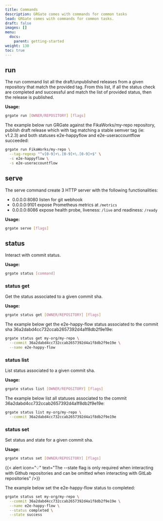 ```yaml
---
title: Commands
description: GRGate comes with commands for common tasks
lead: GRGate comes with commands for common tasks.
draft: false
images: []
menu:
  docs:
    parent: getting-started
weight: 130
toc: true
---
```


## run

The run command list all the draft/unpublished releases from a given repository
that match the provided tag. From this list, if all the status check are
completed and successful and match the list of provided status, then the
release is published.

**Usage:**

```bash
grgate run [OWNER/REPOSITORY] [flags]
```

The example below run GRGate against the FikaWorks/my-repo repository, publish
draft release which with tag matching a stable semver tag (ie: v1.2.3) and both
statuses e2e-happyflow and e2e-useraccountflow succeeded:

```bash
grgate run FikaWorks/my-repo \
  --tag-regexp "^v[0-9]+\.[0-9]+\.[0-9]+$" \
  -s e2e-happyflow \
  -s e2e-useraccountflow
```

## serve

The serve command create 3 HTTP server with the following functionalities:

- 0.0.0.0:8080 listen for git webhook
- 0.0.0.0:9101 expose Prometheus metrics at `/metrics`
- 0.0.0.0:8086 expose health probe, liveness: `/live` and readiness: `/ready`

**Usage:**

```bash
grgate serve [flags]
```

## status

Interact with commit status.

**Usage:**

```bash
grgate status [command]
```

### status get

Get the status associated to a given commit sha.

**Usage:**

```bash
grgate status get [OWNER/REPOSITORY] [flags]
```

The example below get the e2e-happy-flow status associated to the commit sha
36a2dabd4cc732ccab2657392d4a1f8db2f9e19e:

```bash
grgate status get my-org/my-repo \
  --commit 36a2dabd4cc732ccab2657392d4a1f8db2f9e19e \
  --name e2e-happy-flow
```

### status list

List status associated to a given commit sha.

**Usage:**

```bash
grgate status list [OWNER/REPOSITORY] [flags]
```

The example below list all statuses associated to the commit
36a2dabd4cc732ccab2657392d4a1f8db2f9e19e:

```bash
grgate status list my-org/my-repo \
  --commit 36a2dabd4cc732ccab2657392d4a1f8db2f9e19e
```

### status set

Set status and state for a given commit sha.

**Usage:**

```bash
grgate status set [OWNER/REPOSITORY] [flags]
```

{{< alert icon="💡" text="The --state flag is only required when interacting with Github repositories and can be omitted when interacting with GitLab repositories" />}}

The example below set the e2e-happy-flow status to completed:

```bash
grgate status set my-org/my-repo \
  --commit 36a2dabd4cc732ccab2657392d4a1f8db2f9e19e \
  --name e2e-happy-flow \
  --status completed \
  --state success
```
